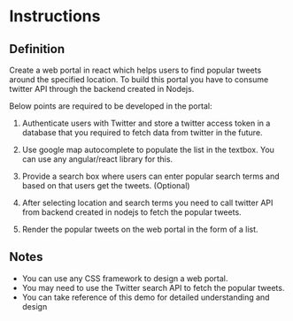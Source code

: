 # Instructions
## Definition
Create a web portal in react which helps users to find popular tweets around the specified location. To build this portal you have to consume twitter API through the backend created in Nodejs.

Below points are required to be developed in the portal:

1. Authenticate users with Twitter and store a twitter access token in a database that you required to fetch data from twitter in the future.

2. Use google map autocomplete to populate the list in the textbox. You can use any angular/react library for this.

3. Provide a search box where users can enter popular search terms and based on that users get the tweets. (Optional)

4. After selecting location and search terms you need to call twitter API from backend created in nodejs to fetch the popular tweets.

5. Render the popular tweets on the web portal in the form of a list.


## Notes
- You can use any CSS framework to design a web portal.
- You may need to use the Twitter search API to fetch the popular tweets.
- You can take reference of this demo for detailed understanding and design